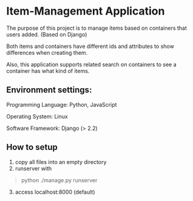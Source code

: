 # Item-Management Application
The purpose of this project is to manage items based on containers that users added. 
(Based on Django) 

Both items and containers have different ids and attributes to show differences when creating them. 

Also, this application supports related search on containers to see a container has what kind of items. 

## Environment settings:

Programming Language: Python, JavaScript

Operating System: Linux

Software Framework: Django (> 2.2)


## How to setup
1. copy all files into an empty directory
2. runserver with 
> python ./manage.py runserver
3. access localhost:8000 (default)
